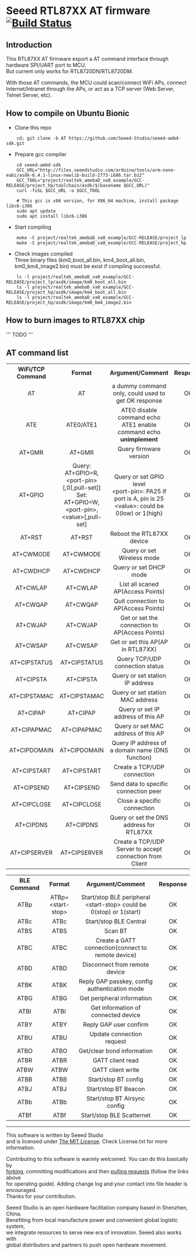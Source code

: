 # Seeed RTL87XX AT firmware [![Build Status](https://travis-ci.com/Seeed-Studio/seeed-ambd-sdk.svg?branch=AT)](https://travis-ci.com/github/Seeed-Studio/ambd_sdk)

## Introduction

This RTL87XX AT firmware export a AT command interface through hardware SPI/UART port to MCU.  
But current only works for RTL8720DN/RTL8720DM.

With those AT commands, the MCU could scan/connect WiFi APs, connect Internet/Intranet through the APs,
or act as a TCP server (Web Server, Telnet Server, etc).


## How to compile on Ubuntu Bionic
- Clone this repo

```shell
    cd; git clone -b AT https://github.com/Seeed-Studio/seeed-ambd-sdk.git
```
- Prepare gcc compiler

```shell
    cd seeed-ambd-sdk
    GCC_URL="http://files.seeedstudio.com/arduino/tools/arm-none-eabi/asdk-6.4.1-linux-newlib-build-2773-i686.tar.bz2"
    GCC_TOOL="project/realtek_amebaD_va0_example/GCC-RELEASE/project_hp/toolchain/asdk/$(basename $GCC_URL)"
    curl -fsSL $GCC_URL -o $GCC_TOOL

    # This gcc is x86 version, for X86_64 machine, install package libc6-i386
    sudo apt update
    sudo apt install libc6-i386
```

- Start compiling

```shell
    make -C project/realtek_amebaD_va0_example/GCC-RELEASE/project_lp
    make -C project/realtek_amebaD_va0_example/GCC-RELEASE/project_hp
```

- Check images compiled  
Three binary files (km0_boot_all.bin, km4_boot_all.bin, km0_km4_image2.bin) must be exist if compiling successful.

```shell
    ls -l project/realtek_amebaD_va0_example/GCC-RELEASE/project_lp/asdk/image/km0_boot_all.bin
    ls -l project/realtek_amebaD_va0_example/GCC-RELEASE/project_hp/asdk/image/km4_boot_all.bin
    ls -l project/realtek_amebaD_va0_example/GCC-RELEASE/project_hp/asdk/image/km0_km4_image2.bin
```

## How to burn images to RTL87XX chip

'''
    TODO
'''

## AT command list

<div>
  <table border="0">
    <tr align="center">
      <th>WiFi/TCP Command</th>
      <th>Format</th>
      <th>Argument/Comment</th>
      <th>Response</th>
    </tr>
    <tr align="center">
      <td>AT</td>
      <td>AT</td>
      <td>a dummy command only, could used to get OK response<br>
      </td>
      <td>OK</td>
    </tr>
    <tr align="center">
      <td>ATE</td>
      <td>ATE0/ATE1</td>
      <td>ATE0 disable command echo<br>
          ATE1 enable command echo<br>
          <B>unimplement</B>
      </td>
      <td>OK</td>
    </tr>
    <tr align="center">
      <td>AT+GMR</td>
      <td>AT+GMR</td>
      <td>Query firmware version</td>
      <td>OK</td>
    </tr>
    <tr align="center">
      <td>AT+GPIO</td>
      <td>Query: AT+GPIO=R,&lt;port-pin&gt;[,0[,pull-set]]<br>
          Set:   AT+GPIO=W,&lt;port-pin&gt;,&lt;value&gt;[,pull-set]
      </td>
      <td>Query or set GPIO level<br>
      &lt;port-pin&gt: PA25 if port is A,  pin is 25<br>
      &lt;value&gt;: could be 0(low) or 1(high)
      </td>
      <td>OK</td>
    </tr>
    <tr align="center">
      <td>AT+RST</td>
      <td>AT+RST</td>
      <td>Reboot the RTL87XX device</td>
      <td>OK</td>
    </tr>
    <tr align="center">
      <td>AT+CWMODE</td>
      <td>AT+CWMODE</td>
      <td>Query or set Wireless mode</td>
      <td>OK</td>
    </tr>
    <tr align="center">
      <td>AT+CWDHCP</td>
      <td>AT+CWDHCP</td>
      <td>Query or set DHCP mode</td>
      <td>OK</td>
    </tr>
    <tr align="center">
      <td>AT+CWLAP</td>
      <td>AT+CWLAP</td>
      <td>List all scaned AP(Access Points)</td>
      <td>OK</td>
    </tr>
    <tr align="center">
      <td>AT+CWQAP</td>
      <td>AT+CWQAP</td>
      <td>Quit connection to AP(Access Points)</td>
      <td>OK</td>
    </tr>
    <tr align="center">
      <td>AT+CWJAP</td>
      <td>AT+CWJAP</td>
      <td>Get or set the connection to AP(Access Points)</td>
      <td>OK</td>
    </tr>
    <tr align="center">
      <td>AT+CWSAP</td>
      <td>AT+CWSAP</td>
      <td>Get or set this AP(AP in RTL87XX)</td>
      <td>OK</td>
    </tr>
    <tr align="center">
      <td>AT+CIPSTATUS</td>
      <td>AT+CIPSTATUS</td>
      <td>Query TCP/UDP connection status</td>
      <td>OK</td>
    </tr>
    <tr align="center">
      <td>AT+CIPSTA</td>
      <td>AT+CIPSTA</td>
      <td>Query or set station IP address</td>
      <td>OK</td>
    </tr>
    <tr align="center">
      <td>AT+CIPSTAMAC</td>
      <td>AT+CIPSTAMAC</td>
      <td>Query or set station MAC address</td>
      <td>OK</td>
    </tr>
    <tr align="center">
      <td>AT+CIPAP</td>
      <td>AT+CIPAP</td>
      <td>Query or set IP address of this AP</td>
      <td>OK</td>
    </tr>
    <tr align="center">
      <td>AT+CIPAPMAC</td>
      <td>AT+CIPAPMAC</td>
      <td>Query or set MAC address of this AP</td>
      <td>OK</td>
    </tr>
    <tr align="center">
      <td>AT+CIPDOMAIN</td>
      <td>AT+CIPDOMAIN</td>
      <td>Query IP address of a domain name (DNS function)</td>
      <td>OK</td>
    </tr>
    <tr align="center">
      <td>AT+CIPSTART</td>
      <td>AT+CIPSTART</td>
      <td>Create a TCP/UDP connection</td>
      <td>OK</td>
    </tr>
    <tr align="center">
      <td>AT+CIPSEND</td>
      <td>AT+CIPSEND</td>
      <td>Send data to specific connection peer</td>
      <td>OK</td>
    </tr>
    <tr align="center">
      <td>AT+CIPCLOSE</td>
      <td>AT+CIPCLOSE</td>
      <td>Close a specific connection</td>
      <td>OK</td>
    </tr>
    <tr align="center">
      <td>AT+CIPDNS</td>
      <td>AT+CIPDNS</td>
      <td>Query or set the DNS address for RTL87XX</td>
      <td>OK</td>
    </tr>
    <tr align="center">
      <td>AT+CIPSERVER</td>
      <td>AT+CIPSERVER</td>
      <td>Create a TCP/UDP Server to accept connection from Client</td>
      <td>OK</td>
    </tr>
  </table>

  <table border="0">
    <tr align="center">
      <th>BLE Command</th>
      <th>Format</th>
      <th>Argument/Comment</th>
      <th>Response</th>
    </tr>
    <tr align="center">
      <td>ATBp</td>
      <td>ATBp=&lt;start-stop&gt;</td>
      <td>Start/stop BLE peripheral<br>
      &lt;start-stop&gt; could be 0(stop) or 1(start)
      <br>
      </td>
      <td>OK</td>
    </tr>
    <tr align="center">
      <td>ATBc</td>
      <td>ATBc</td>
      <td>Start/stop BLE Central</td>
      <td>OK</td>
    </tr>
    <tr align="center">
      <td>ATBS</td>
      <td>ATBS</td>
      <td>Scan BT</td>
      <td>OK</td>
    </tr>
    <tr align="center">
      <td>ATBC</td>
      <td>ATBC</td>
      <td>Create a GATT connection(connect to remote device)</td>
      <td>OK</td>
    </tr>
    <tr align="center">
      <td>ATBD</td>
      <td>ATBD</td>
      <td>Disconnect from remote device</td>
      <td>OK</td>
    </tr>
    <tr align="center">
      <td>ATBK</td>
      <td>ATBK</td>
      <td>Reply GAP passkey, config authentication mode</td>
      <td>OK</td>
    </tr>
    <tr align="center">
      <td>ATBG</td>
      <td>ATBG</td>
      <td>Get peripheral information</td>
      <td>OK</td>
    </tr>
    <tr align="center">
      <td>ATBI</td>
      <td>ATBI</td>
      <td>Get information of connected device</td>
      <td>OK</td>
    </tr>
    <tr align="center">
      <td>ATBY</td>
      <td>ATBY</td>
      <td>Reply GAP user confirm</td>
      <td>OK</td>
    </tr>
    <tr align="center">
      <td>ATBU</td>
      <td>ATBU</td>
      <td>Update connection request</td>
      <td>OK</td>
    </tr>
    <tr align="center">
      <td>ATBO</td>
      <td>ATBO</td>
      <td>Get/clear bond information</td>
      <td>OK</td>
    </tr>
    <tr align="center">
      <td>ATBR</td>
      <td>ATBR</td>
      <td>GATT client read</td>
      <td>OK</td>
    </tr>
    <tr align="center">
      <td>ATBW</td>
      <td>ATBW</td>
      <td>GATT client write</td>
      <td>OK</td>
    </tr>
    <tr align="center">
      <td>ATBB</td>
      <td>ATBB</td>
      <td>Start/stop BT config</td>
      <td>OK</td>
    </tr>
    <tr align="center">
      <td>ATBJ</td>
      <td>ATBJ</td>
      <td>Start/stop BT Beacon</td>
      <td>OK</td>
    </tr>
    <tr align="center">
      <td>ATBb</td>
      <td>ATBb</td>
      <td>Start/stop BT Airsync config</td>
      <td>OK</td>
    </tr>
    <tr align="center">
      <td>ATBf</td>
      <td>ATBf</td>
      <td>Start/stop BLE Scatternet</td>
      <td>OK</td>
    </tr>
  </table>
</div>

----

This software is written by Seeed Studio<br>
and is licensed under [The MIT License](http://opensource.org/licenses/mit-license.php). Check License.txt for more information.<br>

Contributing to this software is warmly welcomed. You can do this basically by<br>
[forking](https://help.github.com/articles/fork-a-repo), committing modifications and then [pulling requests](https://help.github.com/articles/using-pull-requests) (follow the links above<br>
for operating guide). Adding change log and your contact into file header is encouraged.<br>
Thanks for your contribution.

Seeed Studio is an open hardware facilitation company based in Shenzhen, China. <br>
Benefiting from local manufacture power and convenient global logistic system, <br>
we integrate resources to serve new era of innovation. Seeed also works with <br>
global distributors and partners to push open hardware movement.<br>
